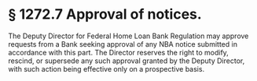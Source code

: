 # § 1272.7   Approval of notices.

The Deputy Director for Federal Home Loan Bank Regulation may approve requests from a Bank seeking approval of any NBA notice submitted in accordance with this part. The Director reserves the right to modify, rescind, or supersede any such approval granted by the Deputy Director, with such action being effective only on a prospective basis.




